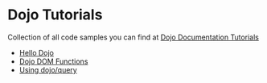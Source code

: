 # Dojo Tutorials

Collection of all code samples you can find at [Dojo Documentation Tutorials](http://dojotoolkit.org/documentation/)

* [Hello Dojo](http://dojotoolkit.org/documentation/tutorials/1.10/hello_dojo/)
* [Dojo DOM Functions](http://dojotoolkit.org/documentation/tutorials/1.10/dom_functions/)
* [Using dojo/query](http://dojotoolkit.org/documentation/tutorials/1.10/using_query/)
